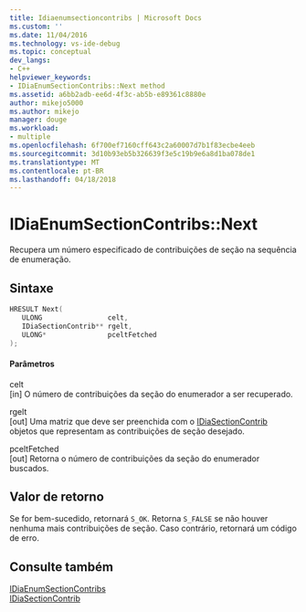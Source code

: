 ```yaml
---
title: Idiaenumsectioncontribs | Microsoft Docs
ms.custom: ''
ms.date: 11/04/2016
ms.technology: vs-ide-debug
ms.topic: conceptual
dev_langs:
- C++
helpviewer_keywords:
- IDiaEnumSectionContribs::Next method
ms.assetid: a6bb2adb-ee6d-4f3c-ab5b-e89361c8880e
author: mikejo5000
ms.author: mikejo
manager: douge
ms.workload:
- multiple
ms.openlocfilehash: 6f700ef7160cff643c2a60007d7b1f83ecbe4eeb
ms.sourcegitcommit: 3d10b93eb5b326639f3e5c19b9e6a8d1ba078de1
ms.translationtype: MT
ms.contentlocale: pt-BR
ms.lasthandoff: 04/18/2018
---
```

# <a name="idiaenumsectioncontribsnext"></a>IDiaEnumSectionContribs::Next
Recupera um número especificado de contribuições de seção na sequência de enumeração.  
  
## <a name="syntax"></a>Sintaxe  
  
```C++  
HRESULT Next(   
   ULONG                celt,   
   IDiaSectionContrib** rgelt,  
   ULONG*               pceltFetched  
);  
```  
  
#### <a name="parameters"></a>Parâmetros  
 celt  
 [in] O número de contribuições da seção do enumerador a ser recuperado.  
  
 rgelt  
 [out] Uma matriz que deve ser preenchida com o [IDiaSectionContrib](../../debugger/debug-interface-access/idiasectioncontrib.md) objetos que representam as contribuições de seção desejado.  
  
 pceltFetched  
 [out] Retorna o número de contribuições da seção do enumerador buscados.  
  
## <a name="return-value"></a>Valor de retorno  
 Se for bem-sucedido, retornará `S_OK`. Retorna `S_FALSE` se não houver nenhuma mais contribuições de seção. Caso contrário, retornará um código de erro.  
  
## <a name="see-also"></a>Consulte também  
 [IDiaEnumSectionContribs](../../debugger/debug-interface-access/idiaenumsectioncontribs.md)   
 [IDiaSectionContrib](../../debugger/debug-interface-access/idiasectioncontrib.md)
